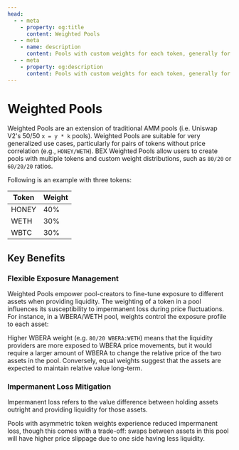 ```yaml
---
head:
  - - meta
    - property: og:title
      content: Weighted Pools
  - - meta
    - name: description
      content: Pools with custom weights for each token, generally for uncorrelated assets
  - - meta
    - property: og:description
      content: Pools with custom weights for each token, generally for uncorrelated assets
---
```


# Weighted Pools

Weighted Pools are an extension of traditional AMM pools (i.e. Uniswap V2's 50/50 `x = y * k` pools). Weighted Pools are suitable for very generalized use cases, particularly for pairs of tokens without price correlation (e.g., `HONEY/WETH`). BEX Weighted Pools allow users to create pools with multiple tokens and custom weight distributions, such as `80/20` or `60/20/20` ratios.

Following is an example with three tokens:

| Token | Weight |
| ----- | ------ |
| HONEY | 40%    |
| WETH  | 30%    |
| WBTC  | 30%    |

## Key Benefits

### Flexible Exposure Management

Weighted Pools empower pool-creators to fine-tune exposure to different assets when providing liquidity. The weighting of a token in a pool influences its susceptibility to impermanent loss during price fluctuations. For instance, in a WBERA/WETH pool, weights control the exposure profile to each asset:

Higher WBERA weight (e.g. `80/20 WBERA:WETH`) means that the liquidity providers are more exposed to WBERA price movements, but it would require a larger amount of WBERA to change the relative price of the two assets in the pool. Conversely, equal weights suggest that the assets are expected to maintain relative value long-term.

### Impermanent Loss Mitigation

Impermanent loss refers to the value difference between holding assets outright and providing liquidity for those assets.

Pools with asymmetric token weights experience reduced impermanent loss, though this comes with a trade-off: swaps between assets in this pool will have higher price slippage due to one side having less liquidity.
